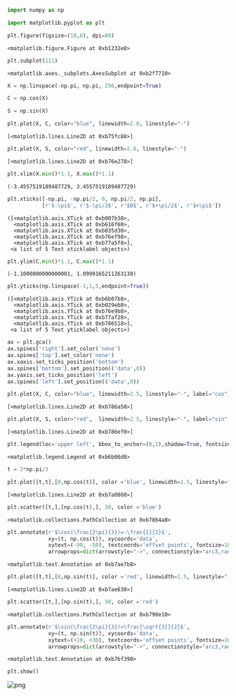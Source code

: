 

```python
import numpy as np
```


```python
import matplotlib.pyplot as plt
```


```python
plt.figure(figsize=(10,6), dpi=80)
```




    <matplotlib.figure.Figure at 0xb1232e8>




```python
plt.subplot(111)
```




    <matplotlib.axes._subplots.AxesSubplot at 0xb2f7710>




```python
X = np.linspace(-np.pi, np.pi, 256,endpoint=True)
```


```python
C = np.cos(X)
```


```python
S = np.sin(X)
```


```python
plt.plot(X, C, color="blue", linewidth=2.0, linestyle="-")
```




    [<matplotlib.lines.Line2D at 0xb75fc88>]




```python
plt.plot(X, S, color="red", linewidth=2.0, linestyle="-")
```




    [<matplotlib.lines.Line2D at 0xb76e278>]




```python
plt.xlim(X.min()*1.1, X.max()*1.1)
```




    (-3.4557519189487729, 3.4557519189487729)




```python
plt.xticks([-np.pi, -np.pi/2, 0, np.pi/2, np.pi],
           [r'$-\pi$', r'$-\pi/2$', r'$0$', r'$+\pi/2$', r'$+\pi$'])
```




    ([<matplotlib.axis.XTick at 0xb007b38>,
      <matplotlib.axis.XTick at 0xb616f60>,
      <matplotlib.axis.XTick at 0xb035d30>,
      <matplotlib.axis.XTick at 0xb76ef98>,
      <matplotlib.axis.XTick at 0xb77a5f8>],
     <a list of 5 Text xticklabel objects>)




```python
plt.ylim(C.min()*1.1, C.max()*1.1)
```




    (-1.1000000000000001, 1.0999165211263138)




```python
plt.yticks(np.linspace(-1,1,5,endpoint=True))
```




    ([<matplotlib.axis.YTick at 0xb6b07b8>,
      <matplotlib.axis.YTick at 0xb029eb8>,
      <matplotlib.axis.YTick at 0xb76e9b0>,
      <matplotlib.axis.YTick at 0xb77af28>,
      <matplotlib.axis.YTick at 0xb786518>],
     <a list of 5 Text yticklabel objects>)




```python
ax = plt.gca()
ax.spines['right'].set_color('none')
ax.spines['top'].set_color('none')
ax.xaxis.set_ticks_position('bottom')
ax.spines['bottom'].set_position(('data',0))
ax.yaxis.set_ticks_position('left')
ax.spines['left'].set_position(('data',0))
```


```python
plt.plot(X, C, color="blue", linewidth=2.5, linestyle="-", label="cos")
```




    [<matplotlib.lines.Line2D at 0xb786a58>]




```python
plt.plot(X, S, color="red",  linewidth=2.5, linestyle="-", label="sin")
```




    [<matplotlib.lines.Line2D at 0xb786ef0>]




```python
plt.legend(loc='upper left', bbox_to_anchor=(0,1),shadow=True, fontsize=12)
```




    <matplotlib.legend.Legend at 0xb6b06d8>




```python
t = 2*np.pi/3
```


```python
plt.plot([t,t],[0,np.cos(t)], color ='blue', linewidth=1.5, linestyle="--")
```




    [<matplotlib.lines.Line2D at 0xb7a0860>]




```python
plt.scatter([t,],[np.cos(t),], 50, color ='blue')
```




    <matplotlib.collections.PathCollection at 0xb7864a8>




```python
plt.annotate(r'$\cos(\frac{2\pi}{3})=-\frac{1}{2}$',
             xy=(t, np.cos(t)), xycoords='data',
             xytext=(-90, -50), textcoords='offset points', fontsize=16,
             arrowprops=dict(arrowstyle="->", connectionstyle="arc3,rad=.2"))
```




    <matplotlib.text.Annotation at 0xb7ae7b8>




```python
plt.plot([t,t],[0,np.sin(t)], color ='red', linewidth=1.5, linestyle="--")
```




    [<matplotlib.lines.Line2D at 0xb7ae630>]




```python
plt.scatter([t,],[np.sin(t),], 50, color ='red')
```




    <matplotlib.collections.PathCollection at 0xb790e10>




```python
plt.annotate(r'$\sin(\frac{2\pi}{3})=\frac{\sqrt{3}}{2}$',
             xy=(t, np.sin(t)), xycoords='data',
             xytext=(+10, +30), textcoords='offset points', fontsize=16,
             arrowprops=dict(arrowstyle="->", connectionstyle="arc3,rad=.2"))
```




    <matplotlib.text.Annotation at 0xb7bf390>




```python
plt.show()
```


![png](output_24_0.png)



```python

```
